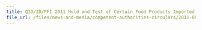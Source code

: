 ```yaml
---
title: QID/ID/PFI 2011 Hold and Test of Certain Food Products Imported from Taiwan 
file_url: /files/news-and-media/competent-authorities-circulars/2011-05-31-CA.pdf
---
```

